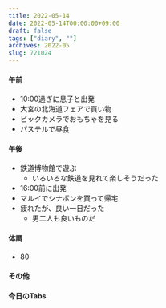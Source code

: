 ```yaml
---
title: 2022-05-14
date: 2022-05-14T00:00:00+09:00
draft: false
tags: ["diary", ""]
archives: 2022-05
slug: 721024
---
```

#### 午前
- 10:00過ぎに息子と出発
- 大宮の北海道フェアで買い物
- ビックカメラでおもちゃを見る
- パステルで昼食
#### 午後
- 鉄道博物館で遊ぶ
  - いろいろな鉄道を見れて楽しそうだった
- 16:00前に出発
- マルイでシナボンを買って帰宅
- 疲れたが、良い一日だった
  - 男二人も良いものだ
#### 体調
- 80
#### その他
#### 今日のTabs